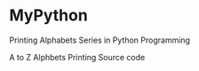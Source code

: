 # MyPython

Printing Alphabets Series  in Python Programming 

A to Z Alphbets Printing Source code
